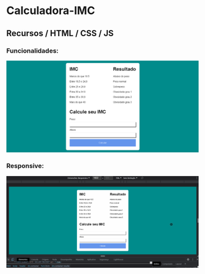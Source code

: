# Calculadora-IMC 
## Recursos / HTML / CSS / JS

### Funcionalidades:

![funct](https://github.com/Vavatrewq/Calculadora-IMC/blob/master/Assets/gif/AnimaçãoFunc.gif)


### Responsive:

![funct](https://github.com/Vavatrewq/Calculadora-IMC/blob/master/Assets/gif/AnimaçãoResp.gif)
